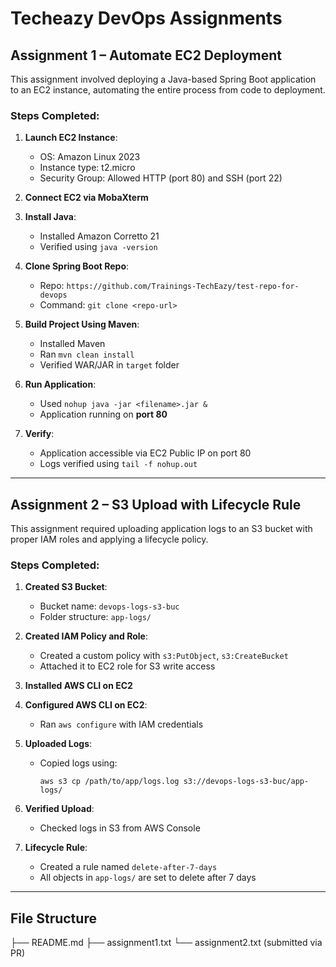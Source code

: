 # Techeazy DevOps Assignments

## Assignment 1 – Automate EC2 Deployment

This assignment involved deploying a Java-based Spring Boot application to an EC2 instance, automating the entire process from code to deployment.

### Steps Completed:

1. **Launch EC2 Instance**:
   - OS: Amazon Linux 2023
   - Instance type: t2.micro
   - Security Group: Allowed HTTP (port 80) and SSH (port 22)

2. **Connect EC2 via MobaXterm**

3. **Install Java**:
   - Installed Amazon Corretto 21
   - Verified using `java -version`

4. **Clone Spring Boot Repo**:
   - Repo: `https://github.com/Trainings-TechEazy/test-repo-for-devops`
   - Command: `git clone <repo-url>`

5. **Build Project Using Maven**:
   - Installed Maven
   - Ran `mvn clean install`
   - Verified WAR/JAR in `target` folder

6. **Run Application**:
   - Used `nohup java -jar <filename>.jar &`
   - Application running on **port 80**

7. **Verify**:
   - Application accessible via EC2 Public IP on port 80
   - Logs verified using `tail -f nohup.out`

---

## Assignment 2 – S3 Upload with Lifecycle Rule

This assignment required uploading application logs to an S3 bucket with proper IAM roles and applying a lifecycle policy.

### Steps Completed:

1. **Created S3 Bucket**:
   - Bucket name: `devops-logs-s3-buc`
   - Folder structure: `app-logs/`

2. **Created IAM Policy and Role**:
   - Created a custom policy with `s3:PutObject`, `s3:CreateBucket`
   - Attached it to EC2 role for S3 write access

3. **Installed AWS CLI on EC2**

4. **Configured AWS CLI on EC2**:
   - Ran `aws configure` with IAM credentials

5. **Uploaded Logs**:
   - Copied logs using:
     ```
     aws s3 cp /path/to/app/logs.log s3://devops-logs-s3-buc/app-logs/
     ```

6. **Verified Upload**:
   - Checked logs in S3 from AWS Console

7. **Lifecycle Rule**:
   - Created a rule named `delete-after-7-days`
   - All objects in `app-logs/` are set to delete after 7 days

---

##  File Structure
├── README.md ├── assignment1.txt └── assignment2.txt (submitted via PR)
